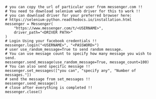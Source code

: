     # you can copy the url of particular user from messenger.com !!
    # You need to download selenium web driver for this to work !!
    # you can download driver for your preferred browser here:
    # https://selenium-python.readthedocs.io/installation.html
    messenger = Messenger(
        "https://www.messenger.com/t/<USERNAME>",
        driver_path="<DRIVER PATH>"
    )
    # Login Using your facebook credentials !!
    messenger.login("<USERNAME>", "<PASSWORD>")
    # user use_random_message=True to send random message.
    # You can use message count to specify how many message you wish to send.
    messenger.send_message(use_random_message=True, message_count=100)
    # You can also send specific message !!
    messenger.set_messages(["you can", "specify any", "Number of messages."])
    # send the message from set_messages !!
    messenger.send_message()
    # close after everything is completed !!
    messenger.close()
